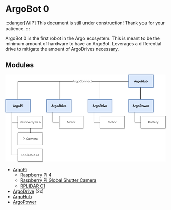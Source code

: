 # ArgoBot 0

:::danger[WIP]
This document is still under construction! Thank you for your patience.
:::

ArgoBot 0 is the first robot in the Argo ecosystem. This is meant to be the minimum amount of hardware to have an ArgoBot. Leverages a differential drive to mitigate the amount of ArgoDrives necessary.

## Modules

![img](./ArgoBot0.png)

- [ArgoPi](/docs/modules/ArgoPi)
    - [Raspberry Pi 4](https://www.raspberrypi.com/products/raspberry-pi-4-model-b/)
    - [Raspberry Pi Global Shutter Camera](https://www.raspberrypi.com/products/raspberry-pi-global-shutter-camera/)
    - [RPLiDAR C1](https://www.slamtec.ai/product/slamtec-rplidar-c1/)
- [ArgoDrive](/docs/modules/ArgoDrive) (2x)
- [ArgoHub](/docs/modules/ArgoHub)
- [ArgoPower](/docs/modules/ArgoPower)